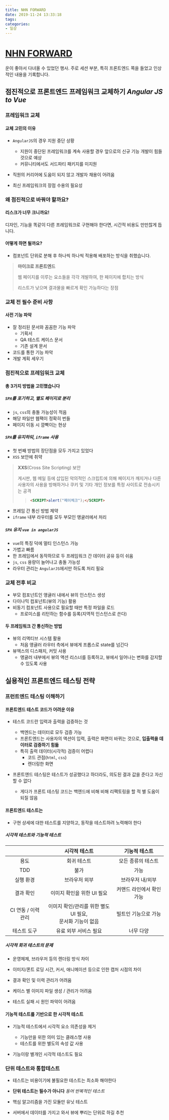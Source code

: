 ```yaml
---
title: NHN FORWARD
date: 2019-11-24 13:33:18
tags:
categories:
- 일상
---
```


# [NHN FORWARD](https://forward.nhn.com/)

운이 좋아서 다녀올 수 있었던 행사. 주로 세션 부분, 특히 프론트엔드 쪽을 들었고 인상적인 내용을 기록합니다.

## 점진적으로 프론트엔드 프레임워크 교체하기 *Angular JS to Vue*

### 프레임워크 교체

#### 교체 고민의 이유

- `AngularJS`의 경우 지원 중단 상황
  - 지원이 중단된 프레임워크를 계속 사용할 경우 앞으로의 신규 기능 개발이 힘들 것으로 예상
  - 커뮤니티에서도 서드파티 패키지를 미지원
- 직원의 커리어에 도움이 되지 않고 개발자 채용이 어려움

- 최신 프레임워크의 장점 수용의 필요성

### 왜 점진적으로 바꿔야 할까요?

#### 리스크가 너무 크니까요!

디자인, 기능을 똑같이 다른 프레임워크로 구현해야 한다면, 시간적 비용도 만만찮게 듭니다.

#### 어떻게 하면 될까요?

- 컴포넌트 단위로 분해 후 하나씩 하나씩 적용해 배포하는 방식을 취했습니다.

> **마이크로 프론트엔드**
>
> 웹 페이지를 이루는 요소들을 각각 개발하여, 한 페이지에 합치는 방식
>
> 리스트가 낮으며 결과물을 빠르게 확인 가능하다는 장점

### 교체 전 필수 준비 사항

#### 사전 기능 파악

- 잘 정리된 문서와 꼼꼼한 기능 파악
  - 기획서
  - QA 테스트 케이스 문서
  - 기존 설계 문서
- 코드를 통한 기능 파악
- 개발 계획 세우기

### 점진적으로 프레임워크 교체

#### 총 3가지 방법을 고민했습니다

##### `SPA`를 포기하고, 별도 페이지로 분리

- `js`, `css`의 충돌 가능성이 적음
- 해당 파일만 웹팩이 정확히 번들
- 페이지 이동 시 깜빡이는 현상

##### `SPA`를 유지하되, `iframe` 사용

- 첫 번째 방법의 장단점을 모두 가지고 있었다
- `XSS` 보안에 취약

> **XXS**(Cross Site Scripting) 보안
>
> 게시판, 웹 메일 등에 삽입된 악의적인 스크립트에 의해 페이지가 깨지거나 다른 사용자의 사용을 방해하거나 쿠키 및 기타 개인 정보를 특정 사이트로 전송시키는 공격
>
> > ```html
> > <SCRIPT>alert("페이체크");</SCRIPT>
> > ```

- 프레임 간 통신 방법 제약
- `iframe` 내부 라우터를 모두 부모인 앵귤러에서 처리

##### `SPA` 유지 `vue in angularJS`

- `vue`의 특징 덕에 멀티 인스턴스 가능
- 가볍고 빠름
- 한 프레임에서 동작하므로 두 프레임워크 간 데이터 공유 등이 쉬움
- `js`, `css` 용량이 늘어나고 충돌 가능성
- 라우터 관리는 `AngularJS`에서만 하도록 처리 필요

### 교체 전후 비교

- 부모 컴포넌트인 앵귤러 내에서 뷰의 인스턴스 생성
- 다이나믹 컴포넌트(뷰의 기능) 활용
- 비동기 컴포넌트 사용으로 필요할 때만 특정 파일을 로드
  - 프로미스를 리턴하는 함수를 등록(지역적 인스턴스로 쓴다)

#### 두 프레임워크 간 통신하는 방법

- 뷰의 리액티브 시스템 활용
  - 처음 앵귤러 라우터 측에서 뷰에게 프롭스로 state를 넘긴다
- 뷰엑스의 디스패치, 커밋 사용
  - 앵귤러 내부에서 뷰의 액션 리스너를 등록하고, 뷰에서 일어나는 변화를 감지할 수 있도록 사용

## 실용적인 프론트엔드 테스팅 전략

### 프런트엔드 테스팅 이해하기

#### 프론트엔드 테스트 코드가 어려운 이유

- 테스트 코드란 입력과 출력을 검증하는 것
  - 백엔드는 데이터로 모두 검증 가능
  - 프론트엔드는 사용자의 액션이 입력, 출력은 화면이 바뀌는 것으로, **입출력을 데이터로 검증하기 힘듦**
  - 특히 출력 데이터(시각적) 검증이 어렵다
    - 코드 관점(`html`, `css`)
    - 렌더링한 화면

- 프론트엔드 테스팅은 테스트가 성공했다고 하더라도, 의도된 결과 값을 준다고 자신할 수 없다
  - 게다가 프론트 테스팅 코드는 백엔드에 비해 비해 리팩토링을 할 적 별 도움이 되질 않음

#### 프론트엔드 테스트는

- 구현 상세에 대한 테스트를 지양하고, 동작을 테스트하려 노력해야 한다

##### 시각적 테스트와 기능적 테스트

|                     |                        시각적 테스트                         |       기능적 테스트       |
| :-----------------: | :----------------------------------------------------------: | :-----------------------: |
|        용도         |                         회귀 테스트                          |    모든 종류의 테스트     |
|         TDD         |                             불가                             |           가능            |
|      실행 환경      |                        브라우저 외부                         |     브라우저 내/외부      |
|      결과 확인      |                  이미지 확인을 위한 UI 필요                  | 커맨드 라인에서 확인 가능 |
| CI 연동 / 이력 관리 | 이미지 확인/관리를 위한 별도 UI 필요,<br />문서화 기능이 없음 |   빌트인 기능으로 가능    |
|     테스트 도구     |                    유료 외부 서비스 필요                     |         너무 다양         |

##### 시각적 회귀 테스트의 문제

- 운영체제, 브라우저 등의 렌더링 방식 차이
- 이미지/폰트 로딩 시간, 커서, 애니메이션 등으로 인한 캡처 시점의 차이

- 결과 확인 및 이력 관리가 어려움

- 케이스 별 이미지 파일 생성 / 관리가 어려움
- 테스트 실패 시 원인 파악이 어려움

#### 기능적 테스트를 기반으로 한 시각적 테스트

- 기능적 테스트에서 시각적 요소 의존성을 제거
  - 기능만을 위한 의미 있는 클래스명 사용
  - 테스트를 위한 별도의 속성 값 사용

- 기능이랑 별개인 시각적 테스트도 필요

### 단위 테스트와 통합테스트

- 테스트는 비용이기에 불필요한 테스트는 최소화 해야한다

- **단위 테스트는 필수가 아니다** *동어 반복적인 테스트*

- 핵심 알고리즘을 가진 모듈만 유닛 테스트

- 서버에서 데이터를 가지고 와서 뷰에 뿌리는 단위로 하길 추천